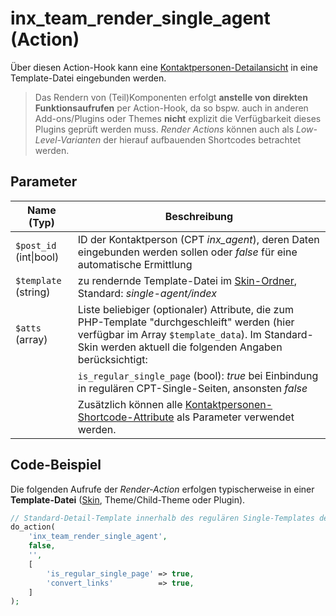 # inx_team_render_single_agent (Action)

Über diesen Action-Hook kann eine [Kontaktpersonen-Detailansicht](../komponenten/kontaktpersonen-details) in eine Template-Datei eingebunden werden.

> Das Rendern von (Teil)Komponenten erfolgt **anstelle von direkten Funktionsaufrufen** per Action-Hook, da so bspw. auch in anderen Add-ons/Plugins oder Themes **nicht** explizit die Verfügbarkeit dieses Plugins geprüft werden muss. *Render Actions* können auch als *Low-Level-Varianten* der hierauf aufbauenden Shortcodes betrachtet werden.

## Parameter

| Name (Typ) | Beschreibung |
| ---------- | ------------ |
| `$post_id` (int\|bool) | ID der Kontaktperson (CPT *inx_agent*), deren Daten eingebunden werden sollen oder *false* für eine automatische Ermittlung |
| `$template` (string) | zu rendernde Template-Datei im [Skin-Ordner](../anpassung-erweiterung/skins#Ordner), Standard: *single-agent/index* |
| `$atts` (array) | Liste beliebiger (optionaler) Attribute, die zum PHP-Template "durchgeschleift" werden (hier verfügbar im Array `$template_data`). Im Standard-Skin werden aktuell die folgenden Angaben berücksichtigt: |
| | `is_regular_single_page` (bool): *true* bei Einbindung in regulären CPT-Single-Seiten, ansonsten *false* |
| | Zusätzlich können alle [Kontaktpersonen-Shortcode-Attribute](../komponenten/kontaktpersonen-details#Attribute) als Parameter verwendet werden. |

## Code-Beispiel

Die folgenden Aufrufe der *Render-Action* erfolgen typischerweise in einer **Template-Datei** ([Skin](../anpassung-erweiterung/skins), Theme/Child-Theme oder Plugin).

```php
// Standard-Detail-Template innerhalb des regulären Single-Templates des Kontaktpersonen-CPT rendern (automatische Ermittlung der Beitrags-ID)
do_action(
	'inx_team_render_single_agent',
	false,
	'',
	[
		'is_regular_single_page' => true,
		'convert_links'          => true,
	]
);
```